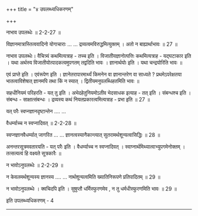 +++
title = "४ उपलब्ध्यधिकरणम्"

+++

नाभाव उपलब्धेः ॥ 2-2-27 ॥

विज्ञानमात्रास्तित्ववादिनो योगाचाराः ... ... द्रव्यत्वमविरुद्धमित्युक्तम् । अतो न बाह्यार्थाभावः ॥ 27 ॥

नाभाव उपलब्धेः। वैचित्र्यं कथमित्यत्राह - तच्च इति । विजातीयज्ञानोत्पत्तिः कथमित्यत्राह - यद्घटाकार इति । यथा अर्थस्य विजातीयोत्पादकत्वमुपगतम् तद्वदिति भावः । ज्ञानार्थयोः इति । यथा चन्द्रयोरिति भावः ॥

एवं प्राप्ते इति । एवंरूपेण इति । ज्ञानेतरापारमार्थ्यं किमनेन वा ज्ञानान्तरेण वा साध्यते ? प्रथमेऽपरेक्षतया भातत्वाविशेषात् ज्ञानमपि तथा किं न स्यात् । द्वितीयमनुपलब्धिहतमिति भावः ॥

सहधीनियमं परिहरति - यत् तु इति । अभेदहेतुनियमोऽतीव भेदसाधक इत्याह - तत् इति । संबन्धश्च इति । संबन्धः - साक्षात्संबन्धः । द्रव्यस्य कथं नियतप्रकारत्वमित्यत्राह - प्रभा इति ॥ 27 ॥

यत् परैः स्वप्नज्ञानदृष्टान्तेन .... ...

वैधर्म्याच्च न स्वप्नादिवत् ॥ 2-2-28 ॥

स्वप्नज्ञानवैधर्म्यात् जागरित ... ... ज्ञानत्वस्यानैकान्त्यात् सुतरामर्थशून्यत्वासिद्धिः ॥ 28 ॥

अनन्तरसूत्रमवतारयति - यत् परैः इति । वैधर्म्याच्च न स्वप्नादिवत् । स्वाप्नार्थमिथ्यात्वाभ्युपगमेनोक्तम् । तत्सत्यत्वं हि वक्ष्यते सूत्रकारैः ॥

न भावोऽनुपलब्धेः ॥ 2-2-29 ॥

न केवलमर्थशून्यस्य ज्ञानस्य .... ... नार्थशून्यत्वमिति ख्यातिनिरूपणे प्रतिपादितम् ॥ 29 ॥

न भावोऽनुपलब्धेः । क्वचिदपि इति । सुषुप्तौ धर्मिस्फुरणमेव , न तु धर्मधीस्फुरणमिति भावः ॥ 29 ॥

इति उपलब्ध्यधिकरणम् - 4

----
